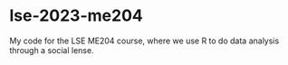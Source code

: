 # lse-2023-me204

My code for the LSE ME204 course, where we use R to do data analysis through a social lense.
